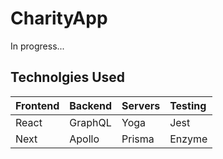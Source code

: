 # CharityApp
In progress...

## Technolgies Used
|Frontend|Backend|Servers|Testing|
|:---|:---|:---|:---|
|React|GraphQL|Yoga|Jest|
|Next|Apollo|Prisma|Enzyme|
